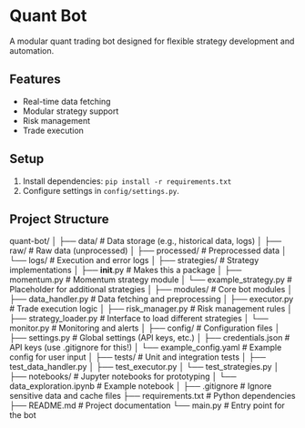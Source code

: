 # Quant Bot
A modular quant trading bot designed for flexible strategy development and automation.

## Features
- Real-time data fetching
- Modular strategy support
- Risk management
- Trade execution

## Setup
1. Install dependencies: `pip install -r requirements.txt`
2. Configure settings in `config/settings.py`.

## Project Structure
quant-bot/
│
├── data/                        # Data storage (e.g., historical data, logs)
│   ├── raw/                     # Raw data (unprocessed)
│   ├── processed/               # Preprocessed data
│   └── logs/                    # Execution and error logs
│
├── strategies/                  # Strategy implementations
│   ├── __init__.py              # Makes this a package
│   ├── momentum.py              # Momentum strategy module
│   └── example_strategy.py      # Placeholder for additional strategies
│
├── modules/                     # Core bot modules
│   ├── data_handler.py          # Data fetching and preprocessing
│   ├── executor.py              # Trade execution logic
│   ├── risk_manager.py          # Risk management rules
│   ├── strategy_loader.py       # Interface to load different strategies
│   └── monitor.py               # Monitoring and alerts
│
├── config/                      # Configuration files
│   ├── settings.py              # Global settings (API keys, etc.)
│   ├── credentials.json         # API keys (use .gitignore for this!)
│   └── example_config.yaml      # Example config for user input
│
├── tests/                       # Unit and integration tests
│   ├── test_data_handler.py
│   ├── test_executor.py
│   └── test_strategies.py
│
├── notebooks/                   # Jupyter notebooks for prototyping
│   └── data_exploration.ipynb   # Example notebook
│
├── .gitignore                   # Ignore sensitive data and cache files
├── requirements.txt             # Python dependencies
├── README.md                    # Project documentation
└── main.py                      # Entry point for the bot


